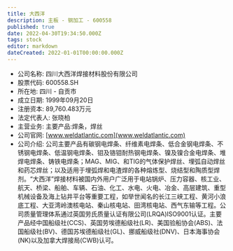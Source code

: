 ```yaml
---
title: 大西洋
description: 主板 - 钢加工 - 600558
published: true
date: 2022-04-30T19:34:50.000Z
tags: stock
editor: markdown
dateCreated: 2022-01-01T00:00:00.000Z
---
```


- 公司名称: 四川大西洋焊接材料股份有限公司
- 股票代码: 600558.SH
- 所在地: 四川 - 自贡市
- 成立日期: 1999年09月20日
- 注册资本: 89,760.483万元
- 法定代表人: 张晓柏
- 主营业务: 主要产品:焊条，焊丝
- 公司官网: [www.weldatlantic.com](www.weldatlantic.com)
- 公司介绍: 公司主要产品有碳钢电焊条、纤维素电焊条、低合金钢电焊条、不锈钢电焊条、低温钢电焊条、钼及铬钼耐热钢电焊条、镍及镍合金电焊条、堆焊电焊条、铸铁电焊条；MAG、MIG、和TIG的气体保护焊丝、埋弧自动焊丝和药芯焊丝；以及适用于埋弧焊和电渣焊的各种熔炼型、烧结型和陶质型焊剂。“大西洋”焊接材料被国内外用户广泛用于电站锅炉、压力容器、核工业、航天、桥梁、船舶、车辆、石油、化工、水电、火电、冶金、高层建筑、重型机械设备及海上钻井平台等重要工程，如举世闻名的长江三峡工程、黄河小浪底工程、大亚湾岭澳核电站、秦山核电站、田湾核电站、西气东输等工程。公司质量管理体系通过英国劳氏质量认证有限公司(LRQA)ISO9001认证。主要产品经中国船级社(CCS)、英国劳埃德船级社(LR)、美国验船协会(ABS)、法国船级社(BV)、德国苏埃德船级社(GL)、挪威船级社(DNV)、日本海事协会(NK)以及加拿大焊接局(CWB)认可。


